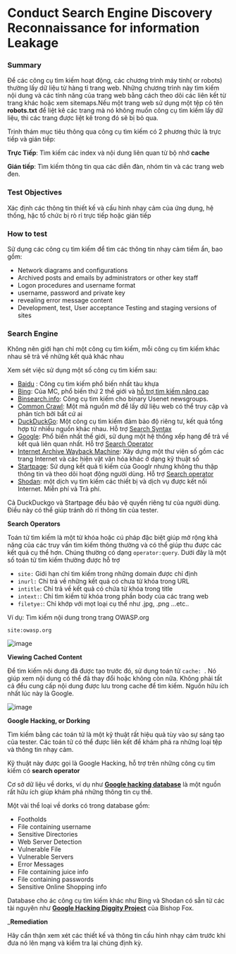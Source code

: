 # Conduct Search Engine Discovery Reconnaissance for information Leakage

### Summary

Để các công cụ tìm kiếm hoạt động, các chương trình máy tính( or robots) thường lấy dữ liệu từ hàng tỉ trang web. Những chương trình này tìm kiếm nội dung và các tính năng của trang web bằng cách theo dõi các liên kết từ trang khác hoặc xem sitemaps.Nếu một trang web
sử dụng một tệp có tên __robots.txt__ để liệt kê các trang mà nó không muốn công cụ tìm kiếm lấy dữ liệu, thì các trang được liệt kê trong đó sẽ bị bỏ qua.

Trinh thám mục tiêu thông qua công cụ tìm kiếm có 2 phương thức là trực tiếp và gián tiếp:

__Trực Tiếp__: Tìm kiếm các index và nội dung liên quan từ bộ nhớ __cache__

__Gián tiếp__: Tìm kiếm thông tin qua các diễn đàn, nhóm tin và các trang web đen.

### Test Objectives

Xác định các thông tin thiết kế và cấu hình nhạy cảm của ứng dụng, hệ thống, hặc tổ chức bị rò rỉ trực tiếp hoặc gián tiếp

### How to test

Sử dụng các công cụ tìm kiếm để tìm các thông tin nhạy cảm tiềm ẩn, bao gồm:

- Network diagrams and configurations
- Archived posts and emails by administrators or other key staff
- Logon procedures and username format
- username, password and private key
- revealing error message content
- Development, test, User acceptance Testing and staging versions of sites

### Search Engine

Không nên giới hạn chỉ một công cụ tìm kiếm, mỗi công cụ tìm kiếm khác nhau sẽ trả về những kết quả khác nhau

Xem sét việc sử dụng một số công cụ tìm kiếm sau:

- [Baidu](https://www.baidu.com/) : Công cụ tìm kiếm phổ biến nhất tàu khựa
- [Bing](https://www.bing.com/): Của MC, phổ biến thứ 2 thế giới và [hỗ trợ tìm kiếm nâng cao](http://help.bing.microsoft.com/#apex/18/en-US/10001/-1)
- [Binsearch.info](https://binsearch.info/): Công cụ tìm kiếm cho binary Usenet newsgroups.
- [Common Crawl](https://commoncrawl.org/): Một mã nguồn mở để lấy dữ liệu web có thể truy cập và phân tích bởi bất cứ ai
- [DuckDuckGo](https://help.duckduckgo.com/duckduckgo-help-pages/results/syntax/): Một công cụ tìm kiếm đảm bảo độ riêng tư, kết quả tổng hợp từ nhiều nguồn khác nhau. Hỗ trợ [Search Syntax](https://help.duckduckgo.com/duckduckgo-help-pages/results/syntax/)
- [Google](https://www.google.com/): Phổ biến nhất thế giới, sử dụng một hệ thống xếp hạng để trả về kết quả liên quan nhất. Hỗ trợ [Search Operator](https://support.google.com/websearch/answer/2466433)
- [Internet Archive Wayback Machine](https://archive.org/web/): Xây dựng một thư viện số gồm các trang Internet và các hiện vật văn hóa khác ở dạng kỹ thuật số
- [Startpage](https://www.startpage.com/): Sử dụng kết quả tì kiếm của Googlr nhưng không thu thập thông tin và theo dõi hoạt động người dùng. Hỗ trợ [Search operator](https://support.startpage.com/index.php?/Knowledgebase/Article/View/989/0/advanced-search-which-search-operators-are-supported-by-startpagecom)
- [Shodan](https://www.shodan.io/): một dịch vụ tìm kiếm các thiết bị và dịch vụ được kết nối Internet. Miễn phí và Trả phí.

Cả DuckDuckgo và Startpage đều bảo vệ quyền riêng tư của người dùng. Điều này có thể giúp tránh dò rỉ thông tin của tester.


__Search Operators__


Toán tử tìm kiếm là một từ khóa hoặc cú pháp đặc biệt giúp mở rộng khả năng của các truy vấn tìm kiếm thông thường và có thể giúp thu được các kết quả cụ thể hơn.
Chúng thường có dạng  `operator:query`. Dưới đây là một số toán tử tìm kiếm thường được hỗ trợ

- `site:` Giới hạn chỉ tìm kiếm trong những domain được chỉ định
- `inurl:` Chỉ trả về những kết quả có chưa từ khóa trong URL
- `intitle`: Chỉ trả về kết quả có chứa từ khóa trong title
- `intext:`: Chỉ tìm kiếm từ khóa trong phần body của các trang web
- `filetye:`: Chỉ khớp với mọt loại cụ thể như .jpg, .png ...etc..

Ví dụ: Tìm kiếm nội dung trong trang OWASP.org

```
site:owasp.org

```

![image](https://user-images.githubusercontent.com/83699106/132966369-bd62931a-011f-402a-8cb3-d9b368b379d1.png)


__Viewing Cached Content__

Để tìm kiếm nội dung đã được tạo trước đó, sử dụng toán tử `cache: `. Nó giúp xem nội dung có thể đã thay đổi hoặc không còn nữa.
Không phải tất cả đều cung cấp nội dung được lưu trong cache để tìm kiếm. Nguồn hữu ích nhất lúc này là Google.

![image](https://user-images.githubusercontent.com/83699106/132966452-c9d5c1bf-72dd-4dc3-9835-186237524339.png)



__Google Hacking, or Dorking__

Tìm kiếm bằng các toán tử là một kỹ thuật rất hiệu quả tùy vào sự sáng tạo của tester.
Các toán tử có thể được liên kết để khám phá ra những loại tệp và thông tin nhạy cảm.

Kỹ thuật này được gọi là Google Hacking, hỗ trợ trên những công cụ tìm kiếm có __search operator__

Cơ sở dữ liệu về dorks, ví dụ như [__Google hacking database__](https://www.exploit-db.com/google-hacking-database) là một nguồn rất hữu ích giúp khám phá những thông tin cụ thể.

Một vài thể loại về dorks có trong database gồm:

- Footholds
- File containing username
- Sensitive Directories
- Web Server Detection 
- Vulnerable File
- Vulnerable Servers
- Error Messages
- File containing juice info 
- File containing passwords
- Sensitive Online Shopping info 

Database cho ác công cụ tìm kiếm khác như Bing và Shodan có sẵn từ các tài nguyên như [__Google Hacking Diggity Project__](https://resources.bishopfox.com/resources/tools/google-hacking-diggity/) của Bishop Fox.


___Remediation__

Hãy cẩn thận xem xét các thiết kế và thông tin cấu hình nhạy cảm trước khi đưa nó lên mạng và kiểm tra lại chúng định kỳ.
